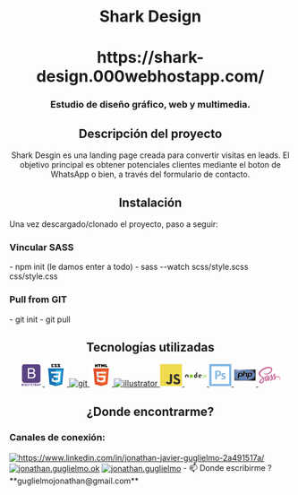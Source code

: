 <h1 align="center">Shark Design</h1>

<h1 align="center">https://shark-design.000webhostapp.com/</h1>

<h3 align="center">Estudio de diseño gráfico, web y multimedia.</h3>

<h2 align="center">Descripción del proyecto</h2>
<p align="center">Shark Desgin es una landing page creada para convertir visitas en leads.
El objetivo principal es obtener potenciales clientes mediante el boton de WhatsApp o bien,
a través del formulario de contacto.</p>

<h2 align="center">Instalación</h2>
<p align="left">Una vez descargado/clonado el proyecto, paso a seguir:</p>

<h3>Vincular SASS</h3>

<p align="left">- npm init (le damos enter a todo)
- sass --watch scss/style.scss css/style.css</p>

<h3>Pull from GIT</h3>

<p align="left">- git init
- git pull
</p>

<h2 align="center">Tecnologías utilizadas</h2>
<p align="center"> <a href="https://getbootstrap.com" target="_blank"> <img src="https://raw.githubusercontent.com/devicons/devicon/master/icons/bootstrap/bootstrap-plain-wordmark.svg" alt="bootstrap" width="40" height="40"/> </a> <a href="https://www.w3schools.com/css/" target="_blank"> <img src="https://raw.githubusercontent.com/devicons/devicon/master/icons/css3/css3-original-wordmark.svg" alt="css3" width="40" height="40"/> </a> <a href="https://git-scm.com/" target="_blank"> <img src="https://www.vectorlogo.zone/logos/git-scm/git-scm-icon.svg" alt="git" width="40" height="40"/> </a> <a href="https://www.w3.org/html/" target="_blank"> <img src="https://raw.githubusercontent.com/devicons/devicon/master/icons/html5/html5-original-wordmark.svg" alt="html5" width="40" height="40"/> </a> <a href="https://www.adobe.com/in/products/illustrator.html" target="_blank"> <img src="https://www.vectorlogo.zone/logos/adobe_illustrator/adobe_illustrator-icon.svg" alt="illustrator" width="40" height="40"/> </a> <a href="https://developer.mozilla.org/en-US/docs/Web/JavaScript" target="_blank"> <img src="https://raw.githubusercontent.com/devicons/devicon/master/icons/javascript/javascript-original.svg" alt="javascript" width="40" height="40"/> </a> <a href="https://nodejs.org" target="_blank"> <img src="https://raw.githubusercontent.com/devicons/devicon/master/icons/nodejs/nodejs-original-wordmark.svg" alt="nodejs" width="40" height="40"/> </a> <a href="https://www.photoshop.com/en" target="_blank"> <img src="https://raw.githubusercontent.com/devicons/devicon/master/icons/photoshop/photoshop-line.svg" alt="photoshop" width="40" height="40"/> </a> <a href="https://www.php.net" target="_blank"> <img src="https://raw.githubusercontent.com/devicons/devicon/master/icons/php/php-original.svg" alt="php" width="40" height="40"/> </a> <a href="https://sass-lang.com" target="_blank"> <img src="https://raw.githubusercontent.com/devicons/devicon/master/icons/sass/sass-original.svg" alt="sass" width="40" height="40"/> </a> </p>


<h2 align="center">¿Donde encontrarme?</h2>


<h3 align="left">Canales de conexión:</h3>
<p align="left">
<a href="https://linkedin.com/in/https://www.linkedin.com/in/jonathan-javier-guglielmo-2a491517a/" target="blank"><img align="center" src="https://raw.githubusercontent.com/rahuldkjain/github-profile-readme-generator/master/src/images/icons/Social/linked-in-alt.svg" alt="https://www.linkedin.com/in/jonathan-javier-guglielmo-2a491517a/" height="30" width="40" /></a>
<a href="https://fb.com/jonathan.guglielmo.ok" target="blank"><img align="center" src="https://raw.githubusercontent.com/rahuldkjain/github-profile-readme-generator/master/src/images/icons/Social/facebook.svg" alt="jonathan.guglielmo.ok" height="30" width="40" /></a>
<a href="https://instagram.com/jonathan.guglielmo" target="blank"><img align="center" src="https://raw.githubusercontent.com/rahuldkjain/github-profile-readme-generator/master/src/images/icons/Social/instagram.svg" alt="jonathan.guglielmo" height="30" width="40" /></a>
- 📫 Donde escribirme ? **guglielmojonathan@gmail.com**</p>




